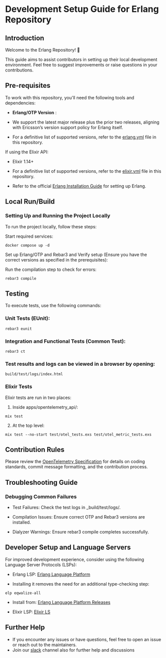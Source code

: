 # Development Setup Guide for Erlang Repository

## Introduction
Welcome to the Erlang Repository! 🎉

This guide aims to assist contributors in setting up their local development environment. Feel free to suggest improvements or raise questions in your contributions.

## Pre-requisites

To work with this repository, you'll need the following tools and dependencies:

- **Erlang/OTP Version** :
  
- We support the latest major release plus the prior two releases, aligning with Ericsson’s version support policy for Erlang itself.  
- For a definitive list of supported versions, refer to the [erlang.yml](.github/workflows/erlang.yml) file in this repository.  

If using the Elixir API:  

* Elixir 1.14+

* For a definitive list of supported versions, refer to the [elixir.yml](.github/workflows/elixir.yml) file in this repository.

* Refer to the official [Erlang Installation Guide](https://www.erlang.org/downloads) for setting up Erlang.

## Local Run/Build

### Setting Up and Running the Project Locally

To run the project locally, follow these steps:

Start required services:

```
docker compose up -d
```

Set up Erlang/OTP and Rebar3 and Verify setup (Ensure you have the correct versions as specified in the prerequisites):

Run the compilation step to check for errors:
```
rebar3 compile
```

## Testing

To execute tests, use the following commands:

### Unit Tests (EUnit):

```
rebar3 eunit
```

### Integration and Functional Tests (Common Test):

```
rebar3 ct
```

### Test results and logs can be viewed in a browser by opening:

```
build/test/logs/index.html

```
### Elixir Tests

Elixir tests are run in two places:

1. Inside apps/opentelemetry_api/:

```
mix test
```

2. At the top level:

```
mix test --no-start test/otel_tests.exs test/otel_metric_tests.exs
```

## Contribution Rules
Please review the [OpenTelemetry Specification](https://opentelemetry.io/docs/specs/otel/) for details on coding standards, commit message formatting, and the contribution process.

## Troubleshooting Guide

### Debugging Common Failures

* Test Failures: Check the test logs in _build/test/logs/.

* Compilation Issues: Ensure correct OTP and Rebar3 versions are installed.

* Dialyzer Warnings: Ensure rebar3 compile completes successfully.

## Developer Setup and Language Servers

For improved development experience, consider using the following Language Server Protocols (LSPs):

* Erlang LSP: [Erlang Language Platform](https://whatsapp.github.io/erlang-language-platform/)

* Installing it removes the need for an additional type-checking step:

```
elp eqwalize-all
```

* Install from: [Erlang Language Platform Releases](https://github.com/WhatsApp/erlang-language-platform/releases/)

* Elixir LSP: [Elixir LS](https://github.com/elixir-lsp/elixir-ls)

## Further Help

* If you encounter any issues or have questions, feel free to open an issue or reach out to the maintainers.
* Join our [slack](https://cloud-native.slack.com/archives/C01N75YMZCN) channel also for further help and discussions
